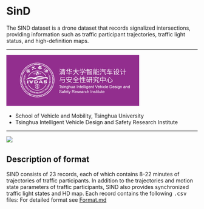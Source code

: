 # SinD

The SIND dataset is a drone dataset that records signalized intersections,  providing information such as traffic participant trajectories, traffic light status, and high-definition maps.  
***
<img src="logo.png" width = 350>

- School of Vehicle and Mobility, Tsinghua University
- Tsinghua Intelligent Vehicle Design and Safety Research Institute
***
<img src="SIND.jpg">

## Description of format

SIND consists of 23 records, each of which contains 8-22 minutes of trajectories of traffic participants. In addition to the trajectories and motion state parameters of traffic participants, SIND also provides synchronized traffic light states and HD map. Each record contains the following <kbd>.csv</kbd> files:
For detailed format see [Format.md](Format.md#sdd)
